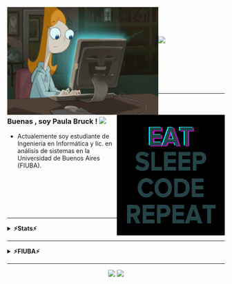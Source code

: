 

</div>
<img align="left" src="https://github.com/paulabruck/paulabruck/blob/main/phineasandferb-candace.gif" alt="Coder" width="350" height="250" />
<br/>
<a href="https://git.io/typing-svg">
<br/><br/><br/>
  
  
<img  src="https://readme-typing-svg.herokuapp.com/?lines=Hello,+There!+👋;This+is+Paula+Brück...;Welcome+to+my...;github+profile!&center=true&size=30">
  
</a>

<br/><br/><br/><br/><br/>
  
---  

<img align = "right" src="https://github.com/paulabruck/paulabruck/blob/main/giphy.gif" alt="eatsleepcode" width="250" height="280" />
<br/>



### Buenas , soy Paula Bruck ! <img src="https://raw.githubusercontent.com/MartinHeinz/MartinHeinz/master/wave.gif" width="30px">

 - Actualemente soy estudiante de Ingeniería en Informática y lic. en análisis de sistemas en la Universidad de Buenos Aires (FIUBA).

<br/><br/><br/><br/><br/>

---

<details>
<summary><b>⚡Stats⚡</b></summary>
 

<br/>

  
<p align="left">
<img width="46%" src="https://github-readme-stats.vercel.app/api?username=paulabruck&theme=radical&count_private=true&show_icons=true&hide=issues"/>
<img width="34%" src="https://github-readme-stats.vercel.app/api/top-langs/?username=paulabruck&layout=compact&langs_count=8&theme=radical"/>
<img width="15%" align="right" alt="Github Image" src="https://github.com/paulabruck/paulabruck/blob/main/linux_rounded.gif" /><br>
</p>


</details>

---
<details>
<summary><b>⚡FIUBA⚡</b></summary>
<h2 align="center">👨‍💻 Repositories 👨‍💻</h2>

<br>
<div width="100%" align="center">
<a align="center" href="https://github.com/paulabruck/TDA--Teoria-De-Algoritmos-I--" title="Algorithms"><img  align="center" height="140" src="https://github-readme-stats.vercel.app/api/pin/?username=paulabruck&repo=TDA--Teoria-De-Algoritmos-I--&theme=radical&border_color=61dafb&border_radius=14"></a><a align="center" href="https://github.com/paulabruck/TP_FIUBADOS" title="TP Fiubados"><img align="center" height="140" src="https://github-readme-stats.vercel.app/api/pin/?username=paulabruck&repo=TP_FIUBADOS&theme=radical&border_color=61dafb&border_radius=14"></a>
</div>
<br/>

<br>
<div width="100%" align="center">
<a align="center" href="https://github.com/paulabruck/ALGO3_Ejercicios" title="Algorithms"><img  align="center" height="140" src="https://github-readme-stats.vercel.app/api/pin/?username=paulabruck&repo=ALGO3_Ejercicios&theme=radical&border_color=61dafb&border_radius=14"></a><a align="center" href="https://github.com/paulabruck/TDL_Ejercicios"><img align="center" height="140" src="https://github-readme-stats.vercel.app/api/pin/?username=paulabruck&repo=TDL_Ejercicios&theme=radical&border_color=61dafb&border_radius=14"></a>
</div>
<br/>

<br>
<div width="100%" align="center">
<a align="center" href="https://github.com/paulabruck/TP2_SALON_DE_LA_FAMA_RELOADED" title="Algorithms"><img  align="center" height="140" src="https://github-readme-stats.vercel.app/api/pin/?username=paulabruck&repo=TP2_SALON_DE_LA_FAMA_RELOADED&theme=radical&border_color=61dafb&border_radius=14"></a><a align="center" href="https://github.com/paulabruck/TDA_HASH"><img align="center" height="140" src="https://github-readme-stats.vercel.app/api/pin/?username=paulabruck&repo=TDA_HASH&theme=radical&border_color=61dafb&border_radius=14"></a>
</div>
<br/>

<br>
<div width="100%" align="center">
<a align="center" href="https://github.com/paulabruck/TDA_ABB" title="Algorithms"><img  align="center" height="140" src="https://github-readme-stats.vercel.app/api/pin/?username=paulabruck&repo=TDA_ABB&theme=radical&border_color=61dafb&border_radius=14"></a><a align="center" href="https://github.com/paulabruck/TDA_LISTA"><img align="center" height="140" src="https://github-readme-stats.vercel.app/api/pin/?username=paulabruck&repo=TDA_LISTA&theme=radical&border_color=61dafb&border_radius=14"></a>
</div>
<br/>

<br>
<div width="100%" align="center">
<a align="center" href="https://github.com/paulabruck/TP1_SALON_DE_LA_FAMA" title="Algorithms"><img  align="center" height="140" src="https://github-readme-stats.vercel.app/api/pin/?username=paulabruck&repo=TP1_SALON_DE_LA_FAMA&theme=radical&border_color=61dafb&border_radius=14"></a><a align="center" href="https://github.com/paulabruck/TP1_Detector_personajes"><img align="center" height="140" src="https://github-readme-stats.vercel.app/api/pin/?username=paulabruck&repo=TP1_Detector_personajes&theme=radical&border_color=61dafb&border_radius=14"></a>
</div>
<br/>

</details>

---
  
<p align="center">
<a href="https://gitstats.me/paulabruck"><img src="https://img.shields.io/badge/-paulabruck-black?style=flat&labelColor=black&logo=github&logoColor=white"/></a>
</a>
<a href="mailto:paulabruck@gmail.com"><img src="https://img.shields.io/badge/-paulabruck@gmail.com-D14836?style=flat&logo=Gmail&logoColor=white"/></a>
</p>


